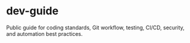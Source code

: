 # dev-guide
Public guide for coding standards, Git workflow, testing, CI/CD, security, and automation best practices.
